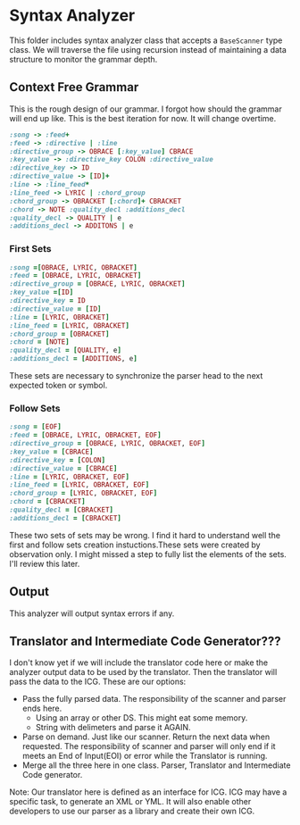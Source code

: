 # Syntax Analyzer
This folder includes syntax analyzer class that accepts a ```BaseScanner``` type class.
We will traverse the file using recursion instead of maintaining a data structure
to monitor the grammar depth.

## Context Free Grammar
This is the rough design of our grammar.  I forgot how should the grammar will end up like. This is the best iteration for now. It will change overtime.
``` ruby
:song -> :feed+
:feed -> :directive | :line
:directive_group -> OBRACE [:key_value] CBRACE
:key_value -> :directive_key COLON :directive_value
:directive_key -> ID
:directive_value -> [ID]+
:line -> :line_feed*
:line_feed -> LYRIC | :chord_group
:chord_group -> OBRACKET [:chord]+ CBRACKET
:chord -> NOTE :quality_decl :additions_decl
:quality_decl -> QUALITY | e
:additions_decl -> ADDITONS | e
```
### First Sets
``` ruby
:song =[OBRACE, LYRIC, OBRACKET]
:feed = [OBRACE, LYRIC, OBRACKET]
:directive_group = [OBRACE, LYRIC, OBRACKET]
:key_value =[ID]
:directive_key = ID
:directive_value = [ID]
:line = [LYRIC, OBRACKET]
:line_feed = [LYRIC, OBRACKET]
:chord_group = [OBRACKET]
:chord = [NOTE]
:quality_decl = [QUALITY, e]
:additions_decl = [ADDITIONS, e]
```
These sets are necessary to synchronize the parser head to the next expected token or symbol.
### Follow Sets
``` ruby
:song = [EOF]
:feed = [OBRACE, LYRIC, OBRACKET, EOF]
:directive_group = [OBRACE, LYRIC, OBRACKET, EOF]
:key_value = [CBRACE]
:directive_key = [COLON]
:directive_value = [CBRACE]
:line = [LYRIC, OBRACKET, EOF]
:line_feed = [LYRIC, OBRACKET, EOF]
:chord_group = [LYRIC, OBRACKET, EOF]
:chord = [CBRACKET]
:quality_decl = [CBRACKET]
:additions_decl = [CBRACKET]
```
These two sets of sets may be wrong. I find it hard to understand well the first and follow sets creation instuctions.These sets were created by observation only. I might missed a step to fully list the elements of the sets. I'll review this later.

## Output
This analyzer will output syntax errors if any.

## Translator and Intermediate Code Generator???
I don't know yet if we will include the translator code here or make the analyzer output
data to be used by the translator. Then the translator will pass the data to the ICG.
These are our options:
 + Pass the fully parsed data. The responsibility of the scanner and parser ends here.
   - Using an array or other DS. This might eat some memory.
   - String with delimeters and parse it AGAIN.
 + Parse on demand. Just like our scanner. Return the next data when requested.
  The responsibility of scanner and parser will only end if it meets an End of Input(EOI)
  or error while the Translator is running.
 + Merge all the three here in one class. Parser, Translator and Intermediate Code generator.

Note:
Our translator here is defined as an interface for ICG. ICG may have a specific task,
to generate an XML or YML. It will also  enable other developers to use our parser
as a library and create their own ICG.
